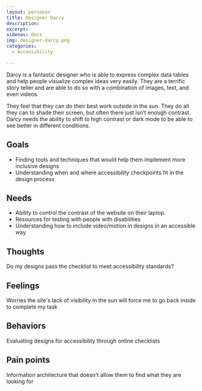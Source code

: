 ```yaml
---
layout: personas
title: Designer Darcy
description: 
excerpt: 
sidenav: docs
img: designer-darcy.png
categories:
  - Accessibility

---
```


Darcy is a fantastic designer who is able to express complex data tables and help people visualize complex ideas very easily. They are a terrific story teller and are able to do so with a combination of images, text, and even videos. 

They feel that they can do their best work outside in the sun. They do all they can to shade their screen, but often there just isn't enough contrast. Darcy needs the ability to shift to high contrast or dark mode to be able to see better in different conditions. 

## Goals
- Finding tools and techniques that would help them implement more inclusive designs
- Understanding when and where accessibility checkpoints fit in the design process

## Needs
- Ability to control the contrast of the website on their laptop.
- Resources for testing with people with disabilities
- Understanding how to include video/motion in designs in an accessible way

## Thoughts
Do my designs pass the checklist to meet accessibility standards? 

## Feelings
Worries the site's lack of visibility in the sun will force me to go back inside to complete my task

## Behaviors
Evaluating designs for accessibility through online checklists

## Pain points
Information architecture that doesn't allow them to find what they are looking for
